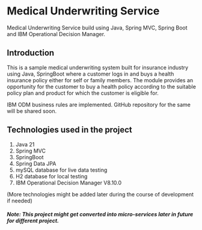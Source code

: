 # Medical Underwriting Service

Medical Underwriting Service build using Java, Spring MVC, Spring Boot and IBM Operational Decision Manager.

## Introduction

This is a sample medical underwriting system built for insurance industry using Java, SpringBoot where a customer logs in and buys a health insurance policy either for self or family members. The module provides an opportunity for the customer to buy a health policy according to the suitable policy plan and product for which the customer is eligible for.

IBM ODM business rules are implemented. GitHub repository for the same will be shared soon.

## Technologies used in the project 

1. Java 21
2. Spring MVC
3. SpringBoot
4. Spring Data JPA
5. mySQL database for live data testing
6. H2 database for local testing
7. IBM Operational Decision Manager V8.10.0

(More technologies might be added later during the course of development if needed)

##### Note: This project might get converted into micro-services later in future for different project.